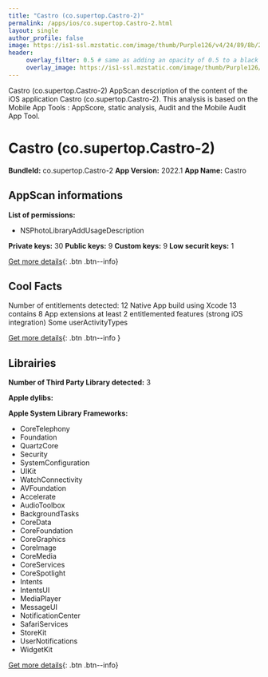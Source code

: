 ```yaml
---
title: "Castro (co.supertop.Castro-2)"
permalink: /apps/ios/co.supertop.Castro-2.html
layout: single
author_profile: false
image: https://is1-ssl.mzstatic.com/image/thumb/Purple126/v4/24/89/8b/24898b21-628f-3f20-3836-e91ad7d07d8a/AppIcon-0-1x_U007emarketing-0-5-0-sRGB-85-220.png/512x512bb.jpg
header: 
     overlay_filter: 0.5 # same as adding an opacity of 0.5 to a black background
     overlay_image: https://is1-ssl.mzstatic.com/image/thumb/Purple126/v4/24/89/8b/24898b21-628f-3f20-3836-e91ad7d07d8a/AppIcon-0-1x_U007emarketing-0-5-0-sRGB-85-220.png/512x512bb.jpg
---
```

Castro (co.supertop.Castro-2) AppScan description of the content of the iOS application Castro (co.supertop.Castro-2). This analysis is based on the Mobile App Tools : AppScore, static analysis, Audit and the Mobile Audit App Tool.

# Castro (co.supertop.Castro-2)

**BundleId:** co.supertop.Castro-2
**App Version:** 2022.1
**App Name:** Castro


## AppScan informations 

**List of permissions:** 
- NSPhotoLibraryAddUsageDescription
  
  
**Private keys:** 30
**Public keys:** 9
**Custom keys:** 9
**Low securit keys:** 1
  
[Get more details](/pricing.html){: .btn .btn--info}

## Cool Facts

Number of entitlements detected: 12
Native App
build using Xcode 13
contains 8 App extensions
at least 2 entitlemented features (strong iOS integration)
Some userActivityTypes
  
[Get more details](/pricing.html){: .btn .btn--info }

## Librairies 
**Number of Third Party Library detected:** 3


**Apple dylibs:**


**Apple System Library Frameworks:**
- CoreTelephony
- Foundation
- QuartzCore
- Security
- SystemConfiguration
- UIKit
- WatchConnectivity
- AVFoundation
- Accelerate
- AudioToolbox
- BackgroundTasks
- CoreData
- CoreFoundation
- CoreGraphics
- CoreImage
- CoreMedia
- CoreServices
- CoreSpotlight
- Intents
- IntentsUI
- MediaPlayer
- MessageUI
- NotificationCenter
- SafariServices
- StoreKit
- UserNotifications
- WidgetKit


  
[Get more details](/pricing.html){: .btn .btn--info}

